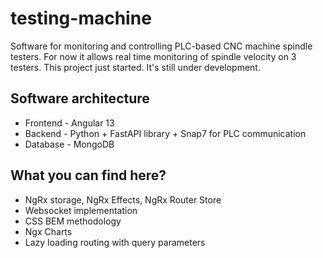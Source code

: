 # testing-machine

Software for monitoring and controlling PLC-based CNC machine spindle testers. 
For now it allows real time monitoring of spindle velocity on 3 testers.
This project just started. It's still under development.

## Software architecture
- Frontend - Angular 13
- Backend - Python + FastAPI library + Snap7 for PLC communication
- Database - MongoDB


## What you can find here?
- NgRx storage, NgRx Effects, NgRx Router Store
- Websocket implementation
- CSS BEM methodology
- Ngx Charts
- Lazy loading routing with query parameters
